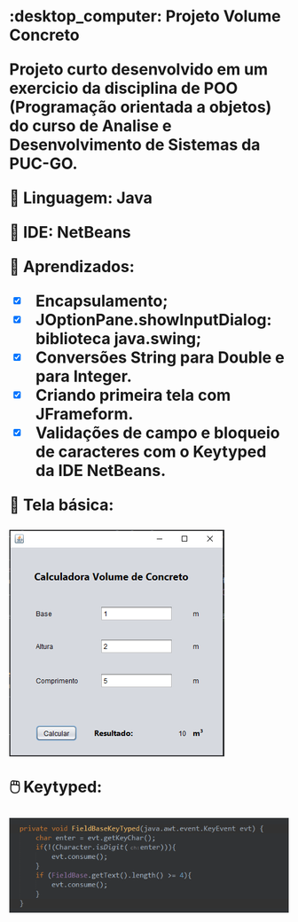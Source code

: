  <h1> :desktop_computer: Projeto Volume Concreto
 
 
 
 Projeto curto desenvolvido em um exercicio da disciplina de POO (Programação orientada a objetos) do curso de Analise e Desenvolvimento de Sistemas da PUC-GO.
 
 
 
 📘 Linguagem: **Java** 
 
 
 🧮 IDE: **NetBeans**

:open_book: Aprendizados:
 - [x] Encapsulamento;
 - [x] JOptionPane.showInputDialog: biblioteca java.swing;
 - [x] Conversões String para Double e para Integer.
 - [x] Criando primeira tela com JFrameform.
 - [x] Validações de campo e bloqueio de caracteres com o Keytyped da IDE NetBeans.

📁 Tela básica:


![Alt Text](https://github.com/jaquelinesilfe/PUC-ProjetoVolumeConcreto/blob/main/Jframeform2.PNG)




🖱️ Keytyped:


![Alt Text](https://github.com/jaquelinesilfe/PUC-ProjetoVolumeConcreto/blob/main/ValidacaoKeyTyped.PNG)

